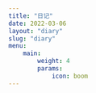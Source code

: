 ```yaml
---
title: "日记"
date: 2022-03-06
layout: "diary"
slug: "diary"
menu:
    main:
        weight: 4
        params: 
            icon: boom
---
```

